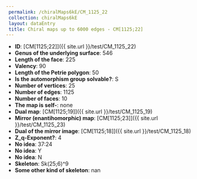 ```yaml
--- 
 permalink: /chiralMaps6kE/CM_1125_22 
 collection: chiralMaps6kE
 layout: dataEntry
 title: Chiral maps up to 6000 edges - CM[1125;22]
---
```


- **ID**: [CM[1125;22]]({{ site.url }}/test/CM_1125_22)
- **Genus of the underlying surface**: 546
- **Length of the face**: 225
- **Valency**: 90
- **Length of the Petrie polygon**: 50
- **Is the automorphism group solvable?**: S
- **Number of vertices**: 25
- **Number of edges**: 1125
- **Number of faces**: 10
- **The map is self-**: none
- **Dual map**: [CM[1125;19]]({{ site.url }}/test/CM_1125_19)
- **Mirror (enantihomorphic) map**: [CM[1125;23]]({{ site.url }}/test/CM_1125_23)
- **Dual of the mirror image**: [CM[1125;18]]({{ site.url }}/test/CM_1125_18)
- **Z_q-Exponent?**: 4
- **No idea**:  37:24
- **No idea**: Y
- **No idea**: N
- **Skeleton**: Sk(25;6)^9
- **Some other kind of skeleton**: nan
